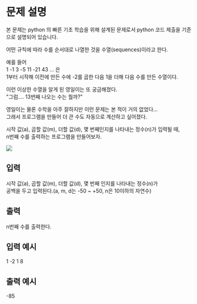 # 문제 설명

본 문제는 python 의 빠른 기초 학습을 위해 설계된 문제로서 python 코드 제출을 기준으로 설명되어 있습니다.

어떤 규칙에 따라 수를 순서대로 나열한 것을 수열(sequences)이라고 한다.

예를 들어  
1 -1 3 -5 11 -21 43 ... 은  
1부터 시작해 이전에 만든 수에 -2를 곱한 다음 1을 더해 다음 수를 만든 수열이다.

이런 이상한 수열을 알게 된 영일이는 또 궁금해졌다.  
"그럼.... 13번째 나오는 수는 뭘까?"

영일이는 물론 수학을 아주 잘하지만 이런 문제는 본 적이 거의 없었다...  
그래서 프로그램을 만들어 더 큰 수도 자동으로 계산하고 싶어졌다.

시작 값(a), 곱할 값(m), 더할 값(d), 몇 번째인지를 나타내는 정수(n)가 입력될 때,  
n번째 수를 출력하는 프로그램을 만들어보자.

<img src="https://codeup.kr/upload/pimg6255_1.png">

## 입력

시작 값(a), 곱할 값(m), 더할 값(d), 몇 번째 인지를 나타내는 정수(n)가  
공백을 두고 입력된다.(a, m, d는 -50 ~ +50, n은 10이하의 자연수)

## 출력

n번째 수를 출력한다.

## 입력 예시

1 -2 1 8

## 출력 예시

-85
